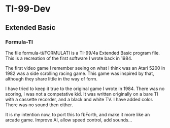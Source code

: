 # TI-99-Dev

## Extended Basic

### Formula-TI

The file formula-ti/FORMULATI is a TI-99/4a Extended Basic program file. This is a recreation of the first software I wrote back in 1984.

The first video game I remember seeing on what I think was an Atari 5200 in 1982 was a side scrolling racing game. This game was
inspired by that, although they share little in the way of form.

I have tried to keep it true to the original game I wrote in 1984. There was no scoring, I was not a competative kid. It was written 
originally on a bare TI with a cassette recorder, and a black and white TV. I have added color. There was no sound then either. 

It is my intention now, to port this to fbForth, and make it more like an arcade game. Improve AI, allow speed control, add sounds...


